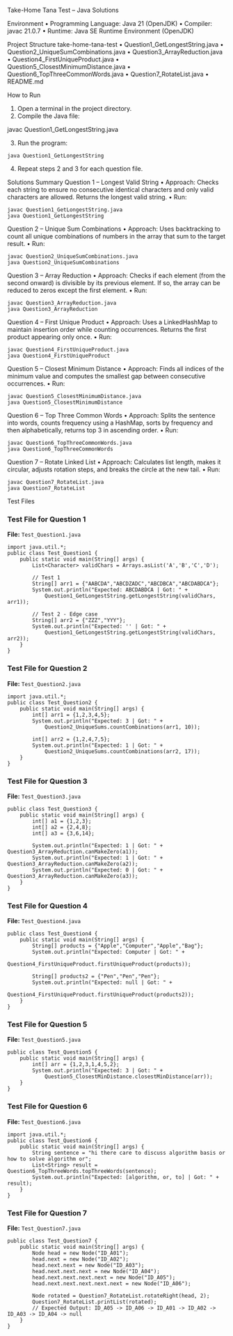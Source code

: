 Take-Home Tana Test – Java Solutions

Environment
•	Programming Language: Java 21 (OpenJDK)
•	Compiler: javac 21.0.7
•	Runtime: Java SE Runtime Environment (OpenJDK)

Project Structure
take-home-tana-test
•	Question1_GetLongestString.java
•	Question2_UniqueSumCombinations.java
•	Question3_ArrayReduction.java
•	Question4_FirstUniqueProduct.java
•	Question5_ClosestMinimumDistance.java
•	Question6_TopThreeCommonWords.java
•	Question7_RotateList.java
•	README.md

How to Run
1.	Open a terminal in the project directory.
2.	Compile the Java file:

javac Question1_GetLongestString.java

3.	Run the program:

```java Question1_GetLongestString```

4.	Repeat steps 2 and 3 for each question file.

Solutions Summary
Question 1 – Longest Valid String
•	Approach: Checks each string to ensure no consecutive identical characters and only valid characters are allowed. Returns the longest valid string.
•	Run:
```
javac Question1_GetLongestString.java
java Question1_GetLongestString
```

Question 2 – Unique Sum Combinations
•	Approach: Uses backtracking to count all unique combinations of numbers in the array that sum to the target result.
•	Run:
```
javac Question2_UniqueSumCombinations.java
java Question2_UniqueSumCombinations
```
Question 3 – Array Reduction
•	Approach: Checks if each element (from the second onward) is divisible by its previous element. If so, the array can be reduced to zeros except the first element.
•	Run:
```
javac Question3_ArrayReduction.java
java Question3_ArrayReduction
```
Question 4 – First Unique Product
•	Approach: Uses a LinkedHashMap to maintain insertion order while counting occurrences. Returns the first product appearing only once.
•	Run:
```
javac Question4_FirstUniqueProduct.java
java Question4_FirstUniqueProduct
```
Question 5 – Closest Minimum Distance
•	Approach: Finds all indices of the minimum value and computes the smallest gap between consecutive occurrences.
•	Run:
```
javac Question5_ClosestMinimumDistance.java
java Question5_ClosestMinimumDistance
```
Question 6 – Top Three Common Words
•	Approach: Splits the sentence into words, counts frequency using a HashMap, sorts by frequency and then alphabetically, returns top 3 in ascending order.
•	Run:
```
javac Question6_TopThreeCommonWords.java
java Question6_TopThreeCommonWords
```

Question 7 – Rotate Linked List
•	Approach: Calculates list length, makes it circular, adjusts rotation steps, and breaks the circle at the new tail.
•	Run:
```
javac Question7_RotateList.java
java Question7_RotateList
```
Test Files
### Test File for Question 1

**File:** `Test_Question1.java`
```
import java.util.*;
public class Test_Question1 {
    public static void main(String[] args) {
        List<Character> validChars = Arrays.asList('A','B','C','D');

        // Test 1
        String[] arr1 = {"AABCDA","ABCDZADC","ABCDBCA","ABCDABDCA"};
        System.out.println("Expected: ABCDABDCA | Got: " +
            Question1_GetLongestString.getLongestString(validChars, arr1));

        // Test 2 - Edge case
        String[] arr2 = {"ZZZ","YYY"};
        System.out.println("Expected: '' | Got: " +
            Question1_GetLongestString.getLongestString(validChars, arr2));
    }
}
```
### Test File for Question 2

**File:** `Test_Question2.java`
```
import java.util.*;
public class Test_Question2 {
    public static void main(String[] args) {
        int[] arr1 = {1,2,3,4,5};
        System.out.println("Expected: 3 | Got: " +
            Question2_UniqueSums.countCombinations(arr1, 10));

        int[] arr2 = {1,2,4,7,5};
        System.out.println("Expected: 1 | Got: " +
            Question2_UniqueSums.countCombinations(arr2, 17));
    }
}
```
### Test File for Question 3

**File:** `Test_Question3.java`
```
public class Test_Question3 {
    public static void main(String[] args) {
        int[] a1 = {1,2,3};
        int[] a2 = {2,4,8};
        int[] a3 = {3,6,14};

        System.out.println("Expected: 1 | Got: " + Question3_ArrayReduction.canMakeZero(a1));
        System.out.println("Expected: 1 | Got: " + Question3_ArrayReduction.canMakeZero(a2));
        System.out.println("Expected: 0 | Got: " + Question3_ArrayReduction.canMakeZero(a3));
    }
}
```
### Test File for Question 4

**File:** `Test_Question4.java`
```
public class Test_Question4 {
    public static void main(String[] args) {
        String[] products = {"Apple","Computer","Apple","Bag"};
        System.out.println("Expected: Computer | Got: " +
            Question4_FirstUniqueProduct.firstUniqueProduct(products));

        String[] products2 = {"Pen","Pen","Pen"};
        System.out.println("Expected: null | Got: " +
            Question4_FirstUniqueProduct.firstUniqueProduct(products2));
    }
}
```
### Test File for Question 5

**File:** `Test_Question5.java`
```
public class Test_Question5 {
    public static void main(String[] args) {
        int[] arr = {1,2,3,1,4,5,2};
        System.out.println("Expected: 3 | Got: " +
            Question5_ClosestMinDistance.closestMinDistance(arr));
    }
}
```
### Test File for Question 6

**File:** `Test_Question6.java`
```
import java.util.*;
public class Test_Question6 {
    public static void main(String[] args) {
        String sentence = "hi there care to discuss algorithm basis or how to solve algorithm or";
        List<String> result = Question6_TopThreeWords.topThreeWords(sentence);
        System.out.println("Expected: [algorithm, or, to] | Got: " + result);
    }
}
```
### Test File for Question 7

**File:** `Test_Question7.java`
```
public class Test_Question7 {
    public static void main(String[] args) {
        Node head = new Node("ID_A01");
        head.next = new Node("ID_A02");
        head.next.next = new Node("ID_A03");
        head.next.next.next = new Node("ID_A04");
        head.next.next.next.next = new Node("ID_A05");
        head.next.next.next.next.next = new Node("ID_A06");

        Node rotated = Question7_RotateList.rotateRight(head, 2);
        Question7_RotateList.printList(rotated);
        // Expected Output: ID_A05 -> ID_A06 -> ID_A01 -> ID_A02 -> ID_A03 -> ID_A04 -> null
    }
}


